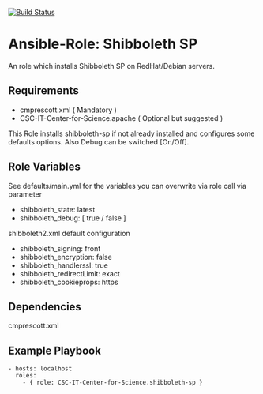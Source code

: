 [![Build Status](https://travis-ci.org/CSC-IT-Center-for-Science/ansible-role-shibboleth-sp.svg?branch=master)](https://travis-ci.org/CSC-IT-Center-for-Science/ansible-role-shibboleth-sp)

Ansible-Role: Shibboleth SP
=========

An role which installs Shibboleth SP on RedHat/Debian servers.

Requirements
------------

* cmprescott.xml ( Mandatory )
* CSC-IT-Center-for-Science.apache ( Optional but suggested )

This Role installs shibboleth-sp if not already installed and configures some defaults options. Also Debug can be switched [On/Off].

Role Variables
--------------

See defaults/main.yml for the variables you can overwrite via role call via parameter
* shibboleth_state: latest
* shibboleth_debug: [ true / false ]

shibboleth2.xml default configuration
* shibboleth_signing: front
* shibboleth_encryption: false
* shibboleth_handlerssl: true
* shibboleth_redirectLimit: exact
* shibboleth_cookieprops: https

Dependencies
------------

cmprescott.xml

Example Playbook
----------------

    - hosts: localhost
      roles:
        - { role: CSC-IT-Center-for-Science.shibboleth-sp }

